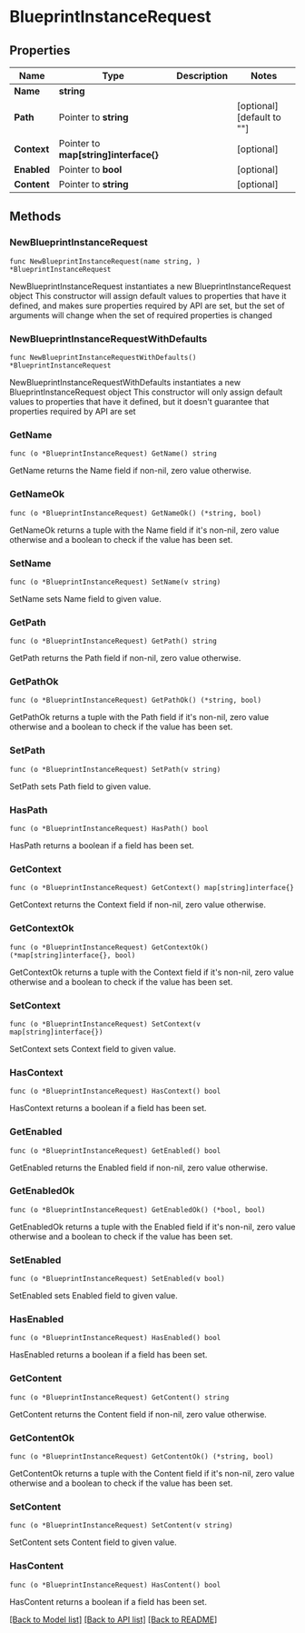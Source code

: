 # BlueprintInstanceRequest

## Properties

Name | Type | Description | Notes
------------ | ------------- | ------------- | -------------
**Name** | **string** |  | 
**Path** | Pointer to **string** |  | [optional] [default to ""]
**Context** | Pointer to **map[string]interface{}** |  | [optional] 
**Enabled** | Pointer to **bool** |  | [optional] 
**Content** | Pointer to **string** |  | [optional] 

## Methods

### NewBlueprintInstanceRequest

`func NewBlueprintInstanceRequest(name string, ) *BlueprintInstanceRequest`

NewBlueprintInstanceRequest instantiates a new BlueprintInstanceRequest object
This constructor will assign default values to properties that have it defined,
and makes sure properties required by API are set, but the set of arguments
will change when the set of required properties is changed

### NewBlueprintInstanceRequestWithDefaults

`func NewBlueprintInstanceRequestWithDefaults() *BlueprintInstanceRequest`

NewBlueprintInstanceRequestWithDefaults instantiates a new BlueprintInstanceRequest object
This constructor will only assign default values to properties that have it defined,
but it doesn't guarantee that properties required by API are set

### GetName

`func (o *BlueprintInstanceRequest) GetName() string`

GetName returns the Name field if non-nil, zero value otherwise.

### GetNameOk

`func (o *BlueprintInstanceRequest) GetNameOk() (*string, bool)`

GetNameOk returns a tuple with the Name field if it's non-nil, zero value otherwise
and a boolean to check if the value has been set.

### SetName

`func (o *BlueprintInstanceRequest) SetName(v string)`

SetName sets Name field to given value.


### GetPath

`func (o *BlueprintInstanceRequest) GetPath() string`

GetPath returns the Path field if non-nil, zero value otherwise.

### GetPathOk

`func (o *BlueprintInstanceRequest) GetPathOk() (*string, bool)`

GetPathOk returns a tuple with the Path field if it's non-nil, zero value otherwise
and a boolean to check if the value has been set.

### SetPath

`func (o *BlueprintInstanceRequest) SetPath(v string)`

SetPath sets Path field to given value.

### HasPath

`func (o *BlueprintInstanceRequest) HasPath() bool`

HasPath returns a boolean if a field has been set.

### GetContext

`func (o *BlueprintInstanceRequest) GetContext() map[string]interface{}`

GetContext returns the Context field if non-nil, zero value otherwise.

### GetContextOk

`func (o *BlueprintInstanceRequest) GetContextOk() (*map[string]interface{}, bool)`

GetContextOk returns a tuple with the Context field if it's non-nil, zero value otherwise
and a boolean to check if the value has been set.

### SetContext

`func (o *BlueprintInstanceRequest) SetContext(v map[string]interface{})`

SetContext sets Context field to given value.

### HasContext

`func (o *BlueprintInstanceRequest) HasContext() bool`

HasContext returns a boolean if a field has been set.

### GetEnabled

`func (o *BlueprintInstanceRequest) GetEnabled() bool`

GetEnabled returns the Enabled field if non-nil, zero value otherwise.

### GetEnabledOk

`func (o *BlueprintInstanceRequest) GetEnabledOk() (*bool, bool)`

GetEnabledOk returns a tuple with the Enabled field if it's non-nil, zero value otherwise
and a boolean to check if the value has been set.

### SetEnabled

`func (o *BlueprintInstanceRequest) SetEnabled(v bool)`

SetEnabled sets Enabled field to given value.

### HasEnabled

`func (o *BlueprintInstanceRequest) HasEnabled() bool`

HasEnabled returns a boolean if a field has been set.

### GetContent

`func (o *BlueprintInstanceRequest) GetContent() string`

GetContent returns the Content field if non-nil, zero value otherwise.

### GetContentOk

`func (o *BlueprintInstanceRequest) GetContentOk() (*string, bool)`

GetContentOk returns a tuple with the Content field if it's non-nil, zero value otherwise
and a boolean to check if the value has been set.

### SetContent

`func (o *BlueprintInstanceRequest) SetContent(v string)`

SetContent sets Content field to given value.

### HasContent

`func (o *BlueprintInstanceRequest) HasContent() bool`

HasContent returns a boolean if a field has been set.


[[Back to Model list]](../README.md#documentation-for-models) [[Back to API list]](../README.md#documentation-for-api-endpoints) [[Back to README]](../README.md)


